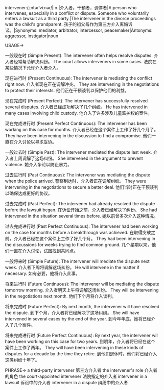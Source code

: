 intervener:/ˌɪntərˈviːnər/| n.|介入者，干预者，调停者|A person who intervenes, especially in a conflict or dispute.  Someone who voluntarily enters a lawsuit as a third party.|The intervener in the divorce proceedings was the child's grandparent.  孩子的祖父母作为第三方介入离婚诉讼。|Synonyms: mediator, arbitrator, intercessor, peacemaker|Antonyms: aggressor, instigator|noun


USAGE->

一般现在时 (Simple Present):
The intervener often helps resolve disputes.  介入者经常帮助解决纠纷。
The court allows interveners in some cases.  法院在某些情况下允许介入者介入。

现在进行时 (Present Continuous):
The intervener is mediating the conflict right now. 介入者现在正在调解冲突。
They are intervening in the negotiations to protect their interests.  他们正在干预谈判以保护他们的利益。

现在完成时 (Present Perfect):
The intervener has successfully resolved several disputes.  介入者已经成功解决了几个纠纷。
He has intervened in many cases involving child custody.  他介入了许多涉及儿童监护权的案件。

现在完成进行时 (Present Perfect Continuous):
The intervener has been working on this case for months. 介入者已经在这个案件上工作了好几个月了。
They have been intervening in the discussion to find a compromise.  他们一直在介入讨论以寻求妥协。


一般过去时 (Simple Past):
The intervener mediated the dispute last week.  介入者上周调解了这场纠纷。
She intervened in the argument to prevent violence.  她介入争论以防止暴力。

过去进行时 (Past Continuous):
The intervener was mediating the dispute when the police arrived.  警察到达时，介入者正在调解纠纷。
They were intervening in the negotiations to secure a better deal.  他们当时正在干预谈判以确保达成更好的协议。

过去完成时 (Past Perfect):
The intervener had already resolved the dispute before the lawsuit began.  在诉讼开始之前，介入者已经解决了纠纷。
She had intervened in the situation several times before.  她以前曾多次介入这种情况。

过去完成进行时 (Past Perfect Continuous):
The intervener had been working on the case for months before a breakthrough was achieved.  在取得突破之前，介入者已经在这个案件上工作了好几个月。
They had been intervening in the discussions for weeks trying to find common ground.  几个星期以来，他们一直在介入讨论，试图找到共同点。

一般将来时 (Simple Future):
The intervener will mediate the dispute next week.  介入者下周将调解这场纠纷。
He will intervene in the matter if necessary.  如有必要，他将介入此事。


将来进行时 (Future Continuous):
The intervener will be mediating the dispute tomorrow morning.  介入者明天上午将调解这场纠纷。
They will be intervening in the negotiations next month.  他们下个月将介入谈判。

将来完成时 (Future Perfect):
By next month, the intervener will have resolved the dispute.  到下个月，介入者将已经解决了这场纠纷。
She will have intervened in several cases by the end of the year.  到今年年底，她将已经介入了几个案件。

将来完成进行时 (Future Perfect Continuous):
By next year, the intervener will have been working on this case for two years.  到明年，介入者将已经在这个案件上工作了两年。
They will have been intervening in these kinds of disputes for a decade by the time they retire.  到他们退休时，他们将已经介入这类纠纷十年了。

PHRASE->
a third-party intervener  第三方介入者
the intervener's role  介入者的角色
the court-appointed intervener  法院指定的介入者
intervener in a lawsuit  诉讼中的介入者
intervener in a dispute  纠纷中的介入者
